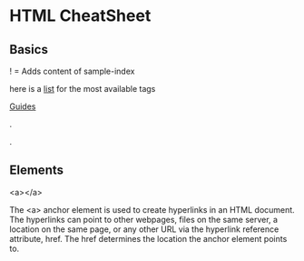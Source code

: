 # HTML CheatSheet

## Basics

! = Adds content of sample-index

here is a <a href="https://www.codecademy.com/learn/learn-html/modules/learn-html-elements/cheatsheet">list</a> for the most available tags

<a href="https://www.codecademy.com/resources/cheatsheets/language/html-css">Guides</a>

.

.

## Elements

&lt;a&gt;&lt;/a&gt;

The &lt;a&gt; anchor element is used to create hyperlinks in an HTML document. The hyperlinks can point to other webpages, files on the same server, a location on the same page, or any other URL via the hyperlink reference attribute, href. The href determines the location the anchor element points to.
